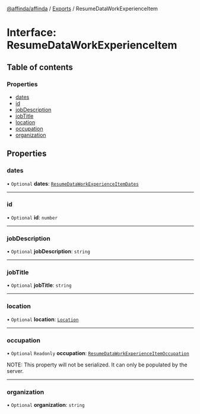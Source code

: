 [@affinda/affinda](../README.md) / [Exports](../modules.md) / ResumeDataWorkExperienceItem

# Interface: ResumeDataWorkExperienceItem

## Table of contents

### Properties

- [dates](ResumeDataWorkExperienceItem.md#dates)
- [id](ResumeDataWorkExperienceItem.md#id)
- [jobDescription](ResumeDataWorkExperienceItem.md#jobdescription)
- [jobTitle](ResumeDataWorkExperienceItem.md#jobtitle)
- [location](ResumeDataWorkExperienceItem.md#location)
- [occupation](ResumeDataWorkExperienceItem.md#occupation)
- [organization](ResumeDataWorkExperienceItem.md#organization)

## Properties

### dates

• `Optional` **dates**: [`ResumeDataWorkExperienceItemDates`](ResumeDataWorkExperienceItemDates.md)

___

### id

• `Optional` **id**: `number`

___

### jobDescription

• `Optional` **jobDescription**: `string`

___

### jobTitle

• `Optional` **jobTitle**: `string`

___

### location

• `Optional` **location**: [`Location`](Location.md)

___

### occupation

• `Optional` `Readonly` **occupation**: [`ResumeDataWorkExperienceItemOccupation`](ResumeDataWorkExperienceItemOccupation.md)

NOTE: This property will not be serialized. It can only be populated by the server.

___

### organization

• `Optional` **organization**: `string`
